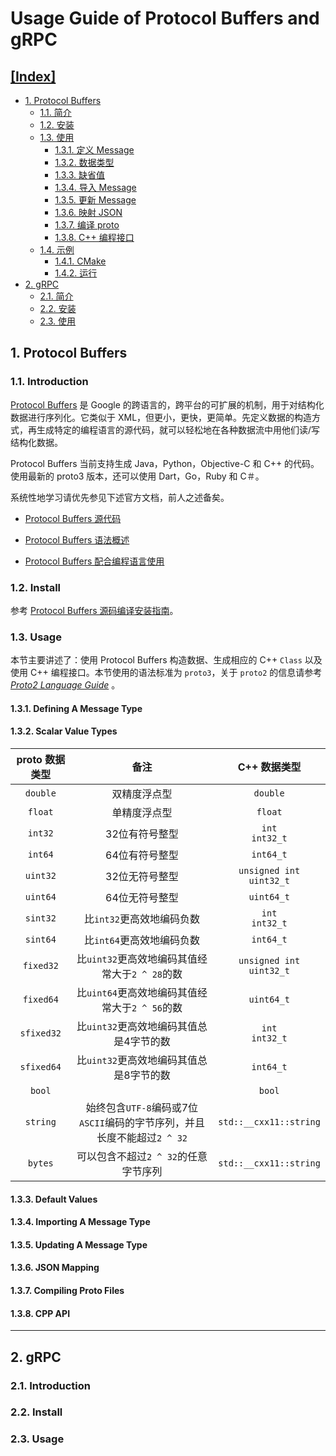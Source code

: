 # Usage Guide of Protocol Buffers and gRPC

## [[Index]](#usage-guide-of-protocol-buffers-and-grpc)

- [1. Protocol Buffers]()
    - [1.1. 简介](#11-introduction)
    - [1.2. 安装](#12-install)
    - [1.3. 使用](#13-usage)
        - [1.3.1. 定义 Message](#131-defining-a-message-type)
        - [1.3.2. 数据类型](#132-scalar-value-types)
        - [1.3.3. 缺省值](#133-default-values)
        - [1.3.4. 导入 Message](#134-importing-a-message-type)
        - [1.3.5. 更新 Message](#135-updating-a-message-type)
        - [1.3.6. 映射 JSON](#136-json-mapping)
        - [1.3.7. 编译 proto](#137-compiling-proto-files)
        - [1.3.8. C++ 编程接口](#138-cpp-api)
    - [1.4. 示例]()
        - [1.4.1. CMake]()
        - [1.4.2. 运行]()
- [2. gRPC]()
    - [2.1. 简介](#21-introduction)
    - [2.2. 安装](#22-install)
    - [2.3. 使用](#23-usage)

## 1. Protocol Buffers

### 1.1. Introduction

[Protocol Buffers](https://developers.google.com/protocol-buffers) 是 Google 的跨语言的，跨平台的可扩展的机制，用于对结构化数据进行序列化。它类似于 XML，但更小，更快，更简单。先定义数据的构造方式，再生成特定的编程语言的源代码，就可以轻松地在各种数据流中用他们读/写结构化数据。

Protocol Buffers 当前支持生成 Java，Python，Objective-C 和 C++ 的代码。使用最新的 proto3 版本，还可以使用 Dart，Go，Ruby 和 C＃。

系统性地学习请优先参见下述官方文档，前人之述备矣。

- [Protocol Buffers 源代码](https://github.com/protocolbuffers/protobuf)

- [Protocol Buffers 语法概述](https://developers.google.com/protocol-buffers/docs/overview)

- [Protocol Buffers 配合编程语言使用](https://developers.google.com/protocol-buffers/docs/tutorials)

### 1.2. Install

参考 [Protocol Buffers 源码编译安装指南](./0-install-guide.md#1-protocol-buffers)。

### 1.3. Usage

本节主要讲述了：使用 Protocol Buffers 构造数据、生成相应的 C++ `Class` 以及使用 C++ 编程接口。本节使用的语法标准为 `proto3`，关于 `proto2` 的信息请参考 *[Proto2 Language Guide](https://developers.google.com/protocol-buffers/docs/proto)* 。

#### 1.3.1. Defining A Message Type

#### 1.3.2. Scalar Value Types



| proto 数据类型 | 备注 | C++ 数据类型 |
| :-: | :-: | :-: |
| `double` | 双精度浮点型 | `double` |
| `float` | 单精度浮点型 | `float` |
| `int32` | 32位有符号整型 | `int`<br>`int32_t` |
| `int64` | 64位有符号整型 | `int64_t` |
| `uint32` | 32位无符号整型 | `unsigned int`<br>`uint32_t` |
| `uint64` | 64位无符号整型 | `uint64_t` |
| `sint32` | 比`int32`更高效地编码负数 | `int`<br>`int32_t` |
| `sint64` | 比`int64`更高效地编码负数 | `int64_t` |
| `fixed32` | 比`uint32`更高效地编码其值经常大于`2 ^ 28`的数 | `unsigned int`<br>`uint32_t` |
| `fixed64` | 比`uint64`更高效地编码其值经常大于`2 ^ 56`的数 | `uint64_t` |
| `sfixed32` | 比`uint32`更高效地编码其值总是4字节的数 | `int`<br>`int32_t` |
| `sfixed64` | 比`uint32`更高效地编码其值总是8字节的数 | `int64_t` |
| `bool` |  | `bool` |
| `string` | 始终包含`UTF-8`编码或7位`ASCII`编码的字节序列，并且长度不能超过`2 ^ 32` | `std::__cxx11::string` |
| `bytes` | 可以包含不超过`2 ^ 32`的任意字节序列 | `std::__cxx11::string` |

#### 1.3.3. Default Values



#### 1.3.4. Importing A Message Type

#### 1.3.5. Updating A Message Type

#### 1.3.6. JSON Mapping

#### 1.3.7. Compiling Proto Files

#### 1.3.8. CPP API

---

## 2. gRPC

### 2.1. Introduction

### 2.2. Install

### 2.3. Usage
